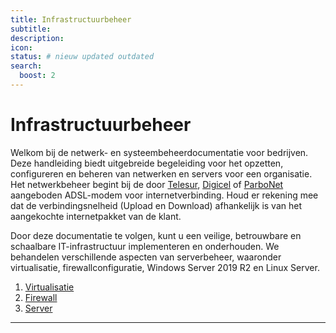 ```yaml
---
title: Infrastructuurbeheer
subtitle:
description:
icon:
status: # nieuw updated outdated
search:
  boost: 2 
---
```


# Infrastructuurbeheer

Welkom bij de netwerk- en systeembeheerdocumentatie voor bedrijven. Deze handleiding biedt uitgebreide begeleiding voor het opzetten, configureren en beheren van netwerken en servers voor een organisatie. Het netwerkbeheer begint bij de door [Telesur](https://telesur.sr/), [Digicel](https://www.digicelgroup.com/sr/du) of [ParboNet](https://rpbg.com/rpbg/) aangeboden ADSL-modem voor internetverbinding. Houd er rekening mee dat de verbindingsnelheid (Upload en Download) afhankelijk is van het aangekochte internetpakket van de klant.

Door deze documentatie te volgen, kunt u een veilige, betrouwbare en schaalbare IT-infrastructuur implementeren en onderhouden. We behandelen verschillende aspecten van serverbeheer, waaronder virtualisatie, firewallconfiguratie, Windows Server 2019 R2 en Linux Server.

1. [Virtualisatie](../Virtualisatie/proxmox-ve)
2. [Firewall](../Firewall/pfsense)
3. [Server](../Server/windows-server-2019)

---


